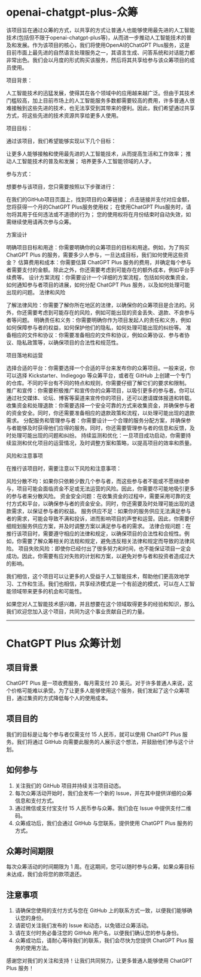 # openai-chatgpt-plus-众筹
该项目旨在通过众筹的方式，以共享的方式让普通人也能够使用最先进的人工智能技术(包括但不限于openai-chatgpt-plus等)，从而进一步推动人工智能技术的普及和发展。作为该项目的核心，我们将使用OpenAI的ChatGPT Plus服务，这是目前市面上最先进的自然语言处理服务之一，其语言生成、问答系统和对话能力都非常出色。我们会以月度的形式购买该服务，然后将其共享给参与该众筹项目的成员使用。

项目背景：

人工智能技术的迅猛发展，使得其在各个领域中的应用越来越广泛。但由于其技术门槛较高，加上目前市场上的人工智能服务多数都需要较高的费用，许多普通人很难接触到这些先进的技术，也无法享受到其带来的便利。因此，我们希望通过共享方式，将这些先进的技术资源共享给更多人使用。

项目目标：

通过该项目，我们希望能够实现以下几个目标：

让更多人能够接触和使用最先进的人工智能技术，从而提高生活和工作效率；
推动人工智能技术的普及和发展；
培养更多人工智能领域的人才。

参与方式：

想要参与该项目，您只需要按照以下步骤进行：

在我们的GitHub项目页面上，找到项目的众筹链接；
点击链接并支付对应金额，您将获得一个月的ChatGPT Plus服务使用权；
在使用ChatGPT Plus服务时，请勿将其用于任何违法或不道德的行为；
您的使用权将在月份结束时自动失效，如需继续使用请再次参与众筹。

方案设计

明确项目目标和用途：你需要明确你的众筹项目的目标和用途。例如，为了购买 ChatGPT Plus 的服务，需要多少人参与，一旦达成目标，我们如何使用这些资金？
估算费用和成本：你需要估算 ChatGPT Plus 服务的费用，并确定每个参与者需要支付的金额。除此之外，你还需要考虑到可能存在的额外成本，例如平台手续费等。
设计方案流程：你需要设计一个详细的方案流程，包括如何收集资金，如何通知参与者项目的进展，如何分配 ChatGPT Plus 服务，以及如何处理可能出现的问题。
法律和风险

了解法律风险：你需要了解你所在地区的法律，以确保你的众筹项目是合法的。另外，你还需要考虑到可能存在的风险，例如可能出现的资金丢失、退款、不良参与者等问题。
明确责任和义务：你需要明确你作为项目发起人的责任和义务，例如如何保障参与者的权益，如何保护他们的隐私，如何处理可能出现的纠纷等。
准备相应的文件和协议：你需要准备相应的文件和协议，例如众筹协议、参与者协议、隐私政策等，以确保项目的合法性和规范性。

项目落地和运营

选择合适的平台：你需要选择一个合适的平台来发布你的众筹项目。一般来说，你可以选择 Kickstarter、Indiegogo 等众筹平台，或者在 GitHub 上创建一个专门的仓库。不同的平台有不同的特点和规则，你需要仔细了解它们的要求和限制。
推广和宣传：你需要积极推广和宣传你的众筹项目，以吸引更多的参与者。你可以通过社交媒体、论坛、博客等渠道来宣传你的项目，还可以邀请媒体报道和转载。
收集资金和处理退款：你需要选择一个安全可靠的方式来收集资金，并确保参与者的资金安全。同时，你还需要准备相应的退款政策和流程，以处理可能出现的退款需求。
分配服务和管理参与者：你需要设计一个合理的服务分配方案，并确保参与者能够及时获得他们应得的服务。同时，你还需要管理参与者的信息和反馈，及时处理可能出现的问题和纠纷。
持续监测和优化：一旦项目成功启动，你需要持续监测和优化项目的运营情况，及时调整方案和策略，以提高项目的效率和质量。

风险和注意事项

在推行该项目时，需要注意以下风险和注意事项：

风险分散不均：如果你只依赖少数几个参与者，而这些参与者不能或不愿继续参与，项目可能会面临资金不足或无法运营的风险。因此，你需要尽可能地吸引更多的参与者来分散风险。
资金安全问题：在收集资金的过程中，需要采用可靠的支付方式和平台，以确保参与者的资金安全。同时，你还需要及时处理可能出现的退款需求，以保证参与者的权益。
服务供应不足：如果你的服务供应无法满足参与者的需求，可能会导致不满和投诉，进而影响项目的声誉和运营。因此，你需要仔细规划服务供应方案，并及时调整方案以满足参与者的需求。
法律合规问题：在推行该项目时，需要遵守相应的法律和规定，以确保项目的合法性和合规性。例如，你需要了解众筹相关的法规和规定，避免违反相关法律和规定而导致的法律风险。
项目失败风险：即使你已经付出了很多努力和时间，也不能保证项目一定会成功。因此，你需要有应对失败的计划和方案，以避免对参与者和投资者造成过大的影响。

我们相信，这个项目可以让更多的人受益于人工智能技术，帮助他们更高效地学习、工作和生活。我们也相信，共享经济模式是一个有前途的模式，可以在人工智能领域带来更多的机会和可能性。

如果您对人工智能技术感兴趣，并且想要在这个领域取得更多的经验和知识，那么我们欢迎您加入这个项目，共同为这个事业贡献自己的力量。


-------------------------------------------------------------------------

# ChatGPT Plus 众筹计划

## 项目背景

ChatGPT Plus 是一项收费服务，每月需支付 20 美元。对于许多普通人来说，这个价格可能难以承受。为了让更多人能够使用这个服务，我们发起了这个众筹项目，通过集资的方式降低每个人的使用成本。

## 项目目的

我们的目标是让每个参与者仅需支付 15 人民币，就可以使用 ChatGPT Plus 服务。我们将通过 GitHub 向需要此服务的人展示这个想法，并鼓励他们参与这个计划。

## 如何参与

1. 关注我们的 GitHub 项目并持续关注项目动态。
2. 每次众筹活动开始时，我们会发布一个新的 Issue，并在其中提供详细的众筹信息和支付方式。
3. 通过微信或支付宝支付 15 人民币参与众筹。我们会在 Issue 中提供支付二维码。
4. 众筹成功后，我们会通过 GitHub 与您联系，提供使用 ChatGPT Plus 服务的方式。

## 众筹时间期限

每次众筹活动的时间期限为 1 周。在这期间，您可以随时参与众筹。如果众筹目标未达成，我们会将您的款项退还。

## 注意事项

1. 请确保您使用的支付方式与您在 GitHub 上的联系方式一致，以便我们能够确认您的身份。
2. 请密切关注我们发布的 Issue 和动态，以免错过众筹活动。
3. 请在支付时务必备注您的 GitHub 用户名，以便我们确认您的参与身份。
4. 众筹成功后，请耐心等待我们的联系，我们会尽快为您提供 ChatGPT Plus 服务的使用方法。

感谢您对我们的关注和支持！让我们共同努力，让更多普通人能够使用 ChatGPT Plus 服务！
